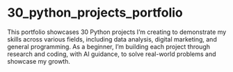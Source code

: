 # 30_python_projects_portfolio
This portfolio showcases 30 Python projects I’m creating to demonstrate my skills across various fields, including data analysis, digital marketing, and general programming. As a beginner, I’m building each project through research and coding, with AI guidance, to solve real-world problems and showcase my growth.
